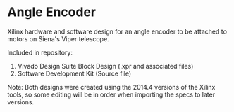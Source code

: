 # Angle Encoder
Xilinx hardware and software design for an angle encoder to be attached to motors on Siena's Viper telescope.

Included in repository:
1. Vivado Design Suite Block Design (.xpr and associated files)
2. Software Development Kit (Source file) 

Note: Both designs were created using the 2014.4 versions of the Xilinx tools,  so some editing will be in order when importing the specs to later versions.
